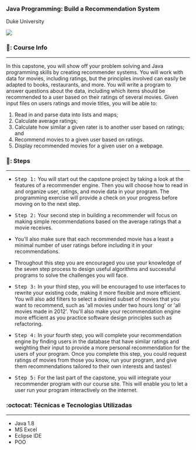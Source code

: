 ### Java Programming: Build a Recommendation System<br>
Duke University

<p>
<img src="https://img.shields.io/badge/STATUS-COMPLETED-green"/>
</p>

### 📖: Course Info 
---
In this capstone, you will show off your problem solving and Java programming skills by creating recommender systems. You will work with data for movies, including ratings, but the principles involved can easily be adapted to books, restaurants, and more. You will write a program to answer questions about the data, including which items should be recommended to a user based on their ratings of several movies. Given input files on users ratings and movie titles, you will be able to:

1. Read in and parse data into lists and maps;
2. Calculate average ratings;
3. Calculate how similar a given rater is to another user based on ratings; and
4. Recommend movies to a given user based on ratings. 
5. Display recommended movies for a given user on a webpage.

### 👣: Steps
---
- <kbd>Step 1:</kbd> You will start out the capstone project by taking a look at the features of a recommender engine.
Then you will choose how to read in and organize user, ratings, and movie data in your program.
The programming exercise will provide a check on your progress before moving on to the next step.

- <kbd>Step 2:</kbd> Your second step in building a recommender will focus on making simple recommendations based on the average ratings that a movie receives.
- You'll also make sure that each recommended movie has a least a minimal number of user ratings before including it in your recommendations.
- Throughout this step you are encouraged you use your knowledge of the seven step process to design useful algorithms and successful programs to solve the challenges you will face.

- <kbd>Step 3:</kbd> In your third step, you will be encouraged to use interfaces to rewrite your existing code, making it more flexible and more efficient.
You will also add filters to select a desired subset of movies that you want to recommend, such as 'all movies under two hours long' or 'all movies made in 2012'.
You'll also make your recommendation engine more efficient as you practice software design principles such as refactoring.

- <kbd>Step 4:</kbd> In your fourth step, you will complete your recommendation engine by finding users in the database that have similar ratings and weighting their input to provide a more personal recommendation for the users of your program.
Once you complete this step, you could request ratings of movies from those you know, run your program, and give them recommendations tailored to their own interests and tastes!

- <kbd>Step 5:</kbd> For the last part of the capstone, you will integrate your recommender program with our course site. This will enable you to let a user run your program interactively on the internet.
  
###  :octocat: Técnicas e Tecnologias Utilizadas
---
- Java 1.8
- MS Excel
- Eclipse IDE
- POO
